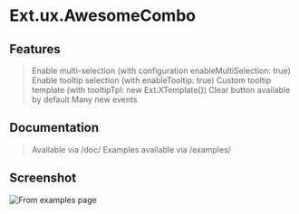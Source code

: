 Ext.ux.AwesomeCombo
===================

Features
--------
> Enable multi-selection (with configuration enableMultiSelection: true)
> Enable tooltip selection (with enableTooltip: true)
> Custom tooltip template (with tooltipTpl: new Ext.XTemplate())
> Clear button available by default
> Many new events

Documentation
-------------
> Available via /doc/
> Examples available via /examples/

Screenshot
----------
![From examples page][1]

[1]: https://github.com/revolunet/Ext.ux.BeeCombo/raw/master/screenshot.png